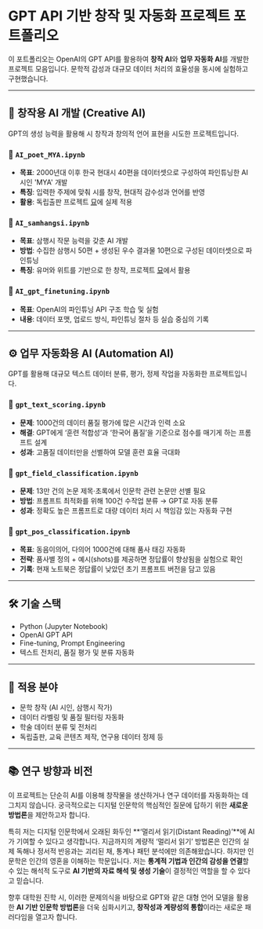 # GPT API 기반 창작 및 자동화 프로젝트 포트폴리오

이 포트폴리오는 OpenAI의 GPT API를 활용하여 **창작 AI**와 **업무 자동화 AI**를 개발한 프로젝트 모음입니다. 문학적 감성과 대규모 데이터 처리의 효율성을 동시에 실험하고 구현했습니다.

---

## 🧠 창작용 AI 개발 (Creative AI)

GPT의 생성 능력을 활용해 시 창작과 창의적 언어 표현을 시도한 프로젝트입니다.

### 🔹 `AI_poet_MYA.ipynb`
- **목표**: 2000년대 이후 한국 현대시 40편을 데이터셋으로 구성하여 파인튜닝한 AI 시인 'MYA' 개발
- **특징**: 입력한 주제에 맞춰 시를 창작, 현대적 감수성과 언어를 반영
- **활용**: 독립출판 프로젝트 [묘](https://myomyopoem.xyz/main)에 실제 적용

### 🔹 `AI_samhangsi.ipynb`
- **목표**: 삼행시 작문 능력을 갖춘 AI 개발
- **방법**: 수집한 삼행시 50편 + 생성된 우수 결과물 10편으로 구성된 데이터셋으로 파인튜닝
- **특징**: 유머와 위트를 기반으로 한 창작, 프로젝트 [묘](https://myomyopoem.xyz/main)에서 활용

### 🔹 `AI_gpt_finetuning.ipynb`
- **목표**: OpenAI의 파인튜닝 API 구조 학습 및 실험
- **내용**: 데이터 포맷, 업로드 방식, 파인튜닝 절차 등 실습 중심의 기록

---

## ⚙️ 업무 자동화용 AI (Automation AI)

GPT를 활용해 대규모 텍스트 데이터 분류, 평가, 정제 작업을 자동화한 프로젝트입니다.

### 🔹 `gpt_text_scoring.ipynb`
- **문제**: 1000건의 데이터 품질 평가에 많은 시간과 인력 소요
- **해결**: GPT에게 ‘훈련 적합성’과 ‘한국어 품질’을 기준으로 점수를 매기게 하는 프롬프트 설계
- **성과**: 고품질 데이터만을 선별하여 모델 훈련 효율 극대화

### 🔹 `gpt_field_classification.ipynb`
- **문제**: 13만 건의 논문 제목·초록에서 인문학 관련 논문만 선별 필요
- **방법**: 프롬프트 최적화를 위해 100건 수작업 분류 → GPT로 자동 분류
- **성과**: 정확도 높은 프롬프트로 대량 데이터 처리 시 책임감 있는 자동화 구현

### 🔹 `gpt_pos_classification.ipynb`
- **목표**: 동음이의어, 다의어 1000건에 대해 품사 태깅 자동화
- **전략**: 품사별 정의 + 예시(shots)를 제공하면 정답률이 향상됨을 실험으로 확인
- **기록**: 현재 노트북은 정답률이 낮았던 초기 프롬프트 버전을 담고 있음

---

## 🛠 기술 스택

- Python (Jupyter Notebook)
- OpenAI GPT API
- Fine-tuning, Prompt Engineering
- 텍스트 전처리, 품질 평가 및 분류 자동화

---

## 📌 적용 분야

- 문학 창작 (AI 시인, 삼행시 작가)
- 데이터 라벨링 및 품질 필터링 자동화
- 학술 데이터 분류 및 전처리
- 독립출판, 교육 콘텐츠 제작, 연구용 데이터 정제 등

---

## 📚 연구 방향과 비전

이 프로젝트는 단순히 AI를 이용해 창작물을 생산하거나 연구 데이터를 자동화하는 데 그치지 않습니다. 궁극적으로는 디지털 인문학의 핵심적인 질문에 답하기 위한 **새로운 방법론**을 제안하고자 합니다.

특히 저는 디지털 인문학에서 오래된 화두인 **‘멀리서 읽기(Distant Reading)’**에 AI가 기여할 수 있다고 생각합니다. 지금까지의 계량적 ‘멀리서 읽기’ 방법론은 인간의 실제 독해나 정서적 반응과는 괴리된 채, 통계나 패턴 분석에만 의존해왔습니다. 하지만 인문학은 인간의 영혼을 이해하는 학문입니다. 저는 **통계적 기법과 인간의 감성을 연결**할 수 있는 해석적 도구로 **AI 기반의 자료 해석 및 생성 기술**이 결정적인 역할을 할 수 있다고 믿습니다.

향후 대학원 진학 시, 이러한 문제의식을 바탕으로 GPT와 같은 대형 언어 모델을 활용한 **AI 기반 인문학 방법론**을 더욱 심화시키고, **창작성과 계량성의 통합**이라는 새로운 패러다임을 열고자 합니다.

